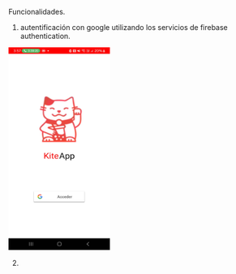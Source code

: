 Funcionalidades.
1. autentificación con google utilizando los servicios de firebase authentication.
<img src="https://github.com/Toudopooks/KiteApp/blob/8ddb8d8265c7f4ed3110c7b2f4cc21b9f8ba8158/Screenshot_20241207_035707_KiteApp.jpg" height="400" width="200"/>

2. 
